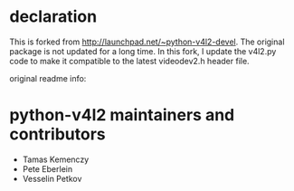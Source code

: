 

declaration
========================================
This is forked from http://launchpad.net/~python-v4l2-devel.
The original package is not updated for a long time.
In this fork, I update the v4l2.py code to make it compatible to the latest videodev2.h header file.

original readme info:

python-v4l2 maintainers and contributors
========================================

* Tamas Kemenczy
* Pete Eberlein
* Vesselin Petkov
